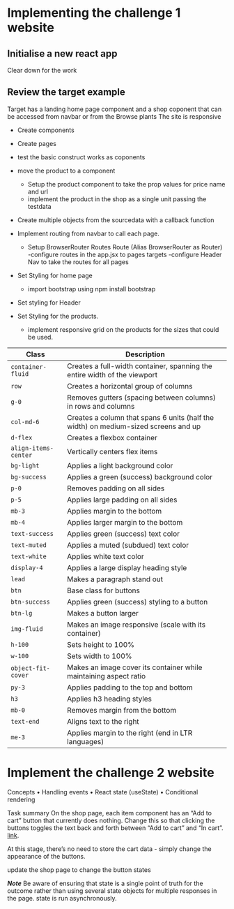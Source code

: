 # Implementing the challenge 1 website

## Initialise a new react app

Clear down for the work

## Review the target example

Target has a landing home page component and a shop coponent that can be accessed from navbar or from the Browse plants
The site is responsive

- Create components
- Create pages
- test the basic construct works as coponents

- move the product to a component

  - Setup the product component to take the prop values for price name and url
  - implement the product in the shop as a single unit passing the testdata

- Create multiple objects from the sourcedata with a callback function

- Implement routing from navbar to call each page.

  - Setup BrowserRouter Routes Route (Alias BrowserRouter as Router)
    -configure routes in the app.jsx to pages targets
    -configure Header Nav to take the routes for all pages

- Set Styling for home page

  - import bootstrap using npm install bootstrap

- Set styling for Header

- Set Styling for the products.
  - implement responsive grid on the products for the sizes that could be used.

| Class                | Description                                                                         |
| -------------------- | ----------------------------------------------------------------------------------- |
| `container-fluid`    | Creates a full-width container, spanning the entire width of the viewport           |
| `row`                | Creates a horizontal group of columns                                               |
| `g-0`                | Removes gutters (spacing between columns) in rows and columns                       |
| `col-md-6`           | Creates a column that spans 6 units (half the width) on medium-sized screens and up |
| `d-flex`             | Creates a flexbox container                                                         |
| `align-items-center` | Vertically centers flex items                                                       |
| `bg-light`           | Applies a light background color                                                    |
| `bg-success`         | Applies a green (success) background color                                          |
| `p-0`                | Removes padding on all sides                                                        |
| `p-5`                | Applies large padding on all sides                                                  |
| `mb-3`               | Applies margin to the bottom                                                        |
| `mb-4`               | Applies larger margin to the bottom                                                 |
| `text-success`       | Applies green (success) text color                                                  |
| `text-muted`         | Applies a muted (subdued) text color                                                |
| `text-white`         | Applies white text color                                                            |
| `display-4`          | Applies a large display heading style                                               |
| `lead`               | Makes a paragraph stand out                                                         |
| `btn`                | Base class for buttons                                                              |
| `btn-success`        | Applies green (success) styling to a button                                         |
| `btn-lg`             | Makes a button larger                                                               |
| `img-fluid`          | Makes an image responsive (scale with its container)                                |
| `h-100`              | Sets height to 100%                                                                 |
| `w-100`              | Sets width to 100%                                                                  |
| `object-fit-cover`   | Makes an image cover its container while maintaining aspect ratio                   |
| `py-3`               | Applies padding to the top and bottom                                               |
| `h3`                 | Applies h3 heading styles                                                           |
| `mb-0`               | Removes margin from the bottom                                                      |
| `text-end`           | Aligns text to the right                                                            |
| `me-3`               | Applies margin to the right (end in LTR languages)                                  |

# Implement the challenge 2 website

Concepts
• Handling events
• React state (useState)
• Conditional rendering

Task summary
On the shop page, each item component has an “Add to cart” button that currently does nothing. Change this so that clicking the buttons toggles the text back and forth between “Add to cart” and “In cart”. [link](https://react-simple-shop.pages.dev/items).

At this stage, there’s no need to store the cart data - simply change the appearance of the buttons.

update the shop page to change the button states

**_Note_** Be aware of ensuring that state is a single point of truth for the outcome rather than using several state objects for multiple responses in the page. state is run asynchronously.
